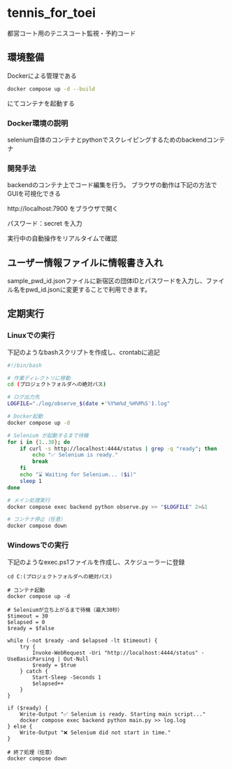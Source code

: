 # tennis_for_toei
都営コート用のテニスコート監視・予約コード
## 環境整備

Dockerによる管理である
```bash
docker compose up -d --build
```
にてコンテナを起動する

### Docker環境の説明
selenium自体のコンテナとpythonでスクレイピングするためのbackendコンテナ


### 開発手法
backendのコンテナ上でコード編集を行う。
ブラウザの動作は下記の方法でGUIを可視化できる

http://localhost:7900 をブラウザで開く

パスワード：secret を入力

実行中の自動操作をリアルタイムで確認

## ユーザー情報ファイルに情報書き入れ
sample_pwd_id.jsonファイルに新宿区の団体IDとパスワードを入力し、ファイル名をpwd_id.jsonに変更することで利用できます。


## 定期実行
### Linuxでの実行
下記のようなbashスクリプトを作成し、crontabに追記
```bash
#!/bin/bash

# 作業ディレクトリに移動
cd (プロジェクトフォルダへの絶対パス)

# ログ出力先
LOGFILE="./log/observe_$(date +'%Y%m%d_%H%M%S').log"

# Docker起動
docker compose up -d

# Selenium が起動するまで待機
for i in {1..30}; do
    if curl -s http://localhost:4444/status | grep -q "ready"; then
        echo "✅ Selenium is ready."
        break
    fi
    echo "⌛ Waiting for Selenium... ($i)"
    sleep 1
done

# メイン処理実行
docker compose exec backend python observe.py >> "$LOGFILE" 2>&1

# コンテナ停止（任意）
docker compose down
```
### Windowsでの実行
下記のようなexec.ps1ファイルを作成し、スケジューラーに登録
```
cd C:(プロジェクトフォルダへの絶対パス)

# コンテナ起動
docker compose up -d

# Seleniumが立ち上がるまで待機（最大30秒）
$timeout = 30
$elapsed = 0
$ready = $false

while (-not $ready -and $elapsed -lt $timeout) {
    try {
        Invoke-WebRequest -Uri "http://localhost:4444/status" -UseBasicParsing | Out-Null
        $ready = $true
    } catch {
        Start-Sleep -Seconds 1
        $elapsed++
    }
}

if ($ready) {
    Write-Output "✅ Selenium is ready. Starting main script..."
    docker compose exec backend python main.py >> log.log
} else {
    Write-Output "❌ Selenium did not start in time."
}

# 終了処理（任意）
docker compose down
```
